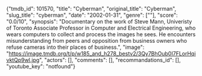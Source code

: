 {"tmdb_id": 101570, "title": "Cyberman", "original_title": "Cyberman", "slug_title": "cyberman", "date": "2002-01-31", "genre": [""], "score": "0.0/10", "synopsis": "Documentary on the work of Steve Mann, Univeristy of Toronto Associate Professor in Computer and Electrical Engineering, who wears computers to collect and process the images he sees. He encounters misunderstanding from peers and opposition from business owners who refuse cameras into their places of business.", "image": "https://image.tmdb.org/t/p/w185_and_h278_bestv2/3Qy7BhOub0I7FLorHqivktQp9wl.jpg", "actors": [], "comments": [], "recommandations_id": [], "youtube_key": "notfound"}